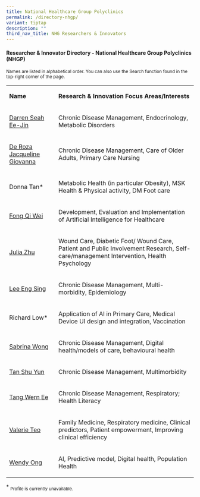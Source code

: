 ```yaml
---
title: National Healthcare Group Polyclinics
permalink: /directory-nhgp/
variant: tiptap
description: ""
third_nav_title: NHG Researchers & Innovators
---
```

<h4><strong>Researcher &amp; Innovator Directory - National Healthcare Group Polyclinics (NHGP)</strong></h4>
<p><sup>Names are listed in alphabetical order. You can also use the Search function found in the top-right corner of the page.</sup>
</p>
<p></p>
<p></p>
<table style="minWidth: 50px">
<colgroup>
<col>
<col>
</colgroup>
<tbody>
<tr>
<td rowspan="1" colspan="1">
<p><strong>Name</strong>
</p>
</td>
<td rowspan="1" colspan="1">
<p><strong>Research&nbsp;&amp; Innovation&nbsp;Focus Areas/Interests</strong>
</p>
</td>
</tr>
<tr>
<td rowspan="1" colspan="1">
<p><a href="/files/Researcher Directory/NHG Polyclinics/NHGP___Darren_Seah_Ee_Jin_v2202.pdf" rel="noopener noreferrer nofollow" target="_blank">Darren Seah Ee-Jin</a>
</p>
</td>
<td rowspan="1" colspan="1">
<p>Chronic Disease Management, Endocrinology, Metabolic Disorders</p>
</td>
</tr>
<tr>
<td rowspan="1" colspan="1">
<p><a href="/files/Researcher Directory/NHG Polyclinics/NHGP___De_Roza_Jacqueline_Giovanna_v1223.pdf" rel="noopener noreferrer nofollow" target="_blank">De Roza Jacqueline Giovanna</a>
</p>
</td>
<td rowspan="1" colspan="1">
<p>Chronic Disease Management, Care of Older Adults, Primary Care Nursing</p>
</td>
</tr>
<tr>
<td rowspan="1" colspan="1">
<p>Donna Tan*</p>
</td>
<td rowspan="1" colspan="1">
<p>Metabolic Health (in particular Obesity), MSK Health &amp; Physical activity,
DM Foot care</p>
</td>
</tr>
<tr>
<td rowspan="1" colspan="1">
<p><a href="/files/Researcher Directory/NHG Polyclinics/Fong_Qi_Wei_v1224.pdf" rel="noopener nofollow" target="_blank">Fong Qi Wei</a>
</p>
</td>
<td rowspan="1" colspan="1">
<p>Development, Evaluation and Implementation of Artificial Intelligence
for Healthcare</p>
</td>
</tr>
<tr>
<td rowspan="1" colspan="1">
<p><a href="/files/Researcher Directory/NHG Polyclinics/Julia_Zhu_v1224.pdf" rel="noopener nofollow" target="_blank">Julia Zhu</a>
</p>
</td>
<td rowspan="1" colspan="1">
<p>Wound Care, Diabetic Foot/ Wound Care, Patient and Public Involvement
Research, Self-care/management Intervention, Health Psychology</p>
</td>
</tr>
<tr>
<td rowspan="1" colspan="1">
<p><a href="/files/Researcher Directory/NHG Polyclinics/Lee_Eng_Sing_v1224.pdf" rel="noopener nofollow" target="_blank">Lee Eng Sing</a>
</p>
</td>
<td rowspan="1" colspan="1">
<p>Chronic Disease Management, Multi-morbidity, Epidemiology</p>
</td>
</tr>
<tr>
<td rowspan="1" colspan="1">
<p>Richard Low*</p>
</td>
<td rowspan="1" colspan="1">
<p>Application of AI in Primary Care, Medical Device UI design and integration,
Vaccination</p>
</td>
</tr>
<tr>
<td rowspan="1" colspan="1">
<p><a href="/files/Researcher Directory/NHG Polyclinics/Sabrina_Wong_v1224.pdf" rel="noopener nofollow" target="_blank">Sabrina Wong</a>
</p>
</td>
<td rowspan="1" colspan="1">
<p>Chronic Disease Management, Digital health/models of care, behavioural
health</p>
</td>
</tr>
<tr>
<td rowspan="1" colspan="1">
<p><a href="/files/Researcher Directory/NHG Polyclinics/Tan_Shu_Yun_v1224.pdf" rel="noopener nofollow" target="_blank">Tan Shu Yun</a>
</p>
</td>
<td rowspan="1" colspan="1">
<p>Chronic Disease Management, Multimorbidity</p>
</td>
</tr>
<tr>
<td rowspan="1" colspan="1">
<p><a href="/files/Researcher Directory/NHG Polyclinics/NHGP___Tang_Wern_Ee_v210817.pdf" rel="noopener noreferrer nofollow" target="_blank">Tang Wern Ee</a>
</p>
</td>
<td rowspan="1" colspan="1">
<p>Chronic Disease Management, Respiratory; Health Literacy</p>
</td>
</tr>
<tr>
<td rowspan="1" colspan="1">
<p><a href="/files/Researcher Directory/NHG Polyclinics/Valerie_Teo_v1224.pdf" rel="noopener nofollow" target="_blank">Valerie Teo</a>
</p>
</td>
<td rowspan="1" colspan="1">
<p>Family Medicine, Respiratory medicine, Clinical predictors, Patient empowerment,
Improving clinical efficiency</p>
</td>
</tr>
<tr>
<td rowspan="1" colspan="1">
<p><a href="/files/Researcher Directory/NHG Polyclinics/Wendy_Ong_v1224.pdf" rel="noopener nofollow" target="_blank">Wendy Ong</a>
</p>
</td>
<td rowspan="1" colspan="1">
<p>AI, Predictive model, Digital health, Population Health</p>
</td>
</tr>
</tbody>
</table>
<p></p>
<p></p>
<p>* <sub>Profile is currently unavailable.</sub>
</p>
<p></p>